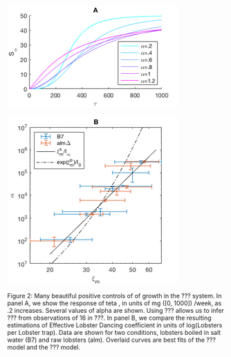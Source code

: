 ![A](Fig2A.png "Panel A")

![B](Fig2B.png "Panel B")

Figure 2: Many beautiful positive controls of
of growth
in the ??? system.
In panel A, we show the response of teta
, in units of mg ([0, 1000])
/week,
as .2 increases.
Several values of alpha are shown.
Using ???
allows us to infer ???
from observations of 16
in ???.
In panel B, we compare the resulting estimations of Effective Lobster Dancing coefficient
in units of log(Lobsters per Lobster trap).
Data are shown for two conditions, lobsters boiled in salt water (B7) and raw lobsters (alm).
Overlaid curves are best fits of the ??? model
and the ??? model.
